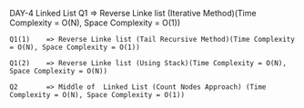 DAY-4 Linked List
    Q1       => Reverse Linke list (Iterative Method)(Time Complexity = O(N), Space Complexity = O(1))

    Q1(1)    => Reverse Linke list (Tail Recursive Method)(Time Complexity = O(N), Space Complexity = O(1))

    Q1(2)    => Reverse Linke list (Using Stack)(Time Complexity = O(N), Space Complexity = O(N))

    Q2       => Middle of  Linked List (Count Nodes Approach) (Time Complexity = O(N), Space Complexity = O(1))